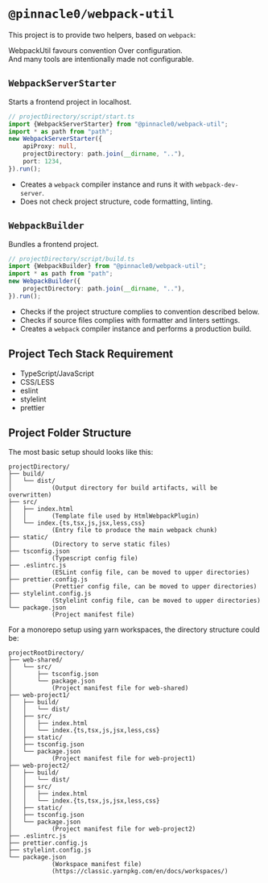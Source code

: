 # `@pinnacle0/webpack-util`

This project is to provide two helpers, based on `webpack`:

WebpackUtil favours convention Over configuration.  
And many tools are intentionally made not configurable.

## `WebpackServerStarter`

Starts a frontend project in localhost.

```ts
// projectDirectory/script/start.ts
import {WebpackServerStarter} from "@pinnacle0/webpack-util";
import * as path from "path";
new WebpackServerStarter({
    apiProxy: null,
    projectDirectory: path.join(__dirname, ".."),
    port: 1234,
}).run();
```

-   Creates a `webpack` compiler instance and runs it with `webpack-dev-server`.
-   Does not check project structure, code formatting, linting.

## `WebpackBuilder`

Bundles a frontend project.

```ts
// projectDirectory/script/build.ts
import {WebpackBuilder} from "@pinnacle0/webpack-util";
import * as path from "path";
new WebpackBuilder({
    projectDirectory: path.join(__dirname, ".."),
}).run();
```

-   Checks if the project structure complies to convention described below.
-   Checks if source files complies with formatter and linters settings.
-   Creates a `webpack` compiler instance and performs a production build.

## Project Tech Stack Requirement

-   TypeScript/JavaScript
-   CSS/LESS
-   eslint
-   stylelint
-   prettier

## Project Folder Structure

The most basic setup should looks like this:

```text
projectDirectory/
├── build/
│   └── dist/
│           (Output directory for build artifacts, will be overwritten)
├── src/
│   ├── index.html
│   │       (Template file used by HtmlWebpackPlugin)
│   └── index.{ts,tsx,js,jsx,less,css}
│           (Entry file to produce the main webpack chunk)
├── static/
│           (Directory to serve static files)
├── tsconfig.json
│           (Typescript config file)
├── .eslintrc.js
│           (ESLint config file, can be moved to upper directories)
├── prettier.config.js
│           (Prettier config file, can be moved to upper directories)
├── stylelint.config.js
│           (Stylelint config file, can be moved to upper directories)
└── package.json
            (Project manifest file)
```

For a monorepo setup using yarn workspaces, the directory structure could be:

```text
projectRootDirectory/
├── web-shared/
│   └── src/
│       ├── tsconfig.json
│       └── package.json
│           (Project manifest file for web-shared)
├── web-project1/
│   ├── build/
│   │   └── dist/
│   ├── src/
│   │   ├── index.html
│   │   └── index.{ts,tsx,js,jsx,less,css}
│   ├── static/
│   ├── tsconfig.json
│   └── package.json
│           (Project manifest file for web-project1)
├── web-project2/
│   ├── build/
│   │   └── dist/
│   ├── src/
│   │   ├── index.html
│   │   └── index.{ts,tsx,js,jsx,less,css}
│   ├── static/
│   ├── tsconfig.json
│   └── package.json
│           (Project manifest file for web-project2)
├── .eslintrc.js
├── prettier.config.js
├── stylelint.config.js
└── package.json
            (Workspace manifest file)
            (https://classic.yarnpkg.com/en/docs/workspaces/)
```

<!--
## Webpack dependency versions status

-   `webpack` # Lock at 4.44.2 (wait for loaders & plugins patches)
-   `autoprefixer` # Lock at 9.8.6 (stylelint uses <10.0.0)
-   `css-loader` # Lock at 4.3.0 (5.0.0 uses postcss8)
-   `html-webpack-plugin` # Lock at 4.4.1 (4.5.0 adds webpack5 auto publicPath option)
-   `mini-css-extract-plugin` # Lock at 0.12.0 (default esModule=true)
-   `postcss` # Lock at 7.0.35 (stylelint uses <8.0.0)
-   `script-ext-html-webpack-plugin` # No changelog
-   `style-loader` # Lock at 1.3.0 (default esModule=true)
-   `terser-webpack-plugin` # Lock at 4.2.3 (5.0.0 drops webpack4 support)
-->
